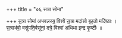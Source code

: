 +++
title = "०६ सत्रा सोमा"

+++
स॒त्रा सोमा॑ अभवन्नस्य॒ विश्वे॑ स॒त्रा मदा॑सो बृह॒तो मदि॑ष्ठाः ।  
स॒त्राभ॑वो॒ वसु॑पति॒र्वसू॑नां॒ दत्रे॒ विश्वा॑ अधिथा इन्द्र कृ॒ष्टीः ॥